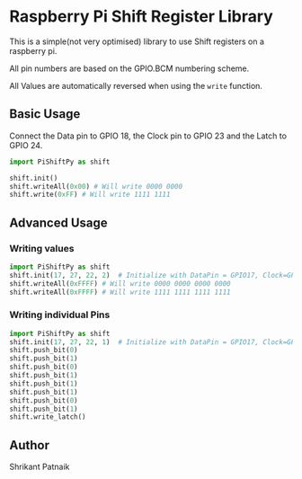 Raspberry Pi Shift Register Library
====================================

This is a simple(not very optimised) library to use Shift registers on a raspberry pi.

All pin numbers are based on the GPIO.BCM numbering scheme.

All Values are automatically reversed when using the `write` function.

Basic Usage
-----------

Connect the Data pin to GPIO 18, the Clock pin to GPIO 23 and the Latch to GPIO 24.

```python
import PiShiftPy as shift

shift.init()
shift.writeAll(0x00) # Will write 0000 0000
shift.write(0xFF) # Will write 1111 1111
```

Advanced Usage
--------------

### Writing values
```python
import PiShiftPy as shift
shift.init(17, 27, 22, 2)  # Initialize with DataPin = GPIO17, Clock=GPIO27, Latch=GPIO22 with 2 chained registers
shift.writeAll(0xFFFF) # Will write 0000 0000 0000 0000
shift.writeAll(0xFFFF) # Will write 1111 1111 1111 1111
```

### Writing individual Pins
```python
import PiShiftPy as shift
shift.init(17, 27, 22, 1)  # Initialize with DataPin = GPIO17, Clock=GPIO27, Latch=GPIO22 with 1 register
shift.push_bit(0)
shift.push_bit(1)
shift.push_bit(0)
shift.push_bit(1)
shift.push_bit(1)
shift.push_bit(1)
shift.push_bit(0)
shift.push_bit(1)
shift.write_latch()
```

Author
------
Shrikant Patnaik
